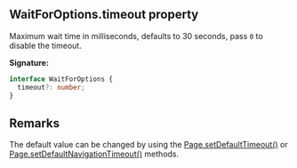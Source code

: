 ## WaitForOptions.timeout property

Maximum wait time in milliseconds, defaults to 30 seconds, pass `0` to disable the timeout.

**Signature:**

```typescript
interface WaitForOptions {
  timeout?: number;
}
```

## Remarks

The default value can be changed by using the [Page.setDefaultTimeout()](./puppeteer.page.setdefaulttimeout.md) or [Page.setDefaultNavigationTimeout()](./puppeteer.page.setdefaultnavigationtimeout.md) methods.
